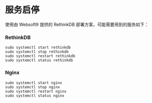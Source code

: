 # 服务启停

使用由 Websoft9 提供的 RethinkDB 部署方案，可能需要用到的服务如下：

### RethinkDB

```shell
sudo systemctl start rethinkdb
sudo systemctl stop rethinkdb
sudo systemctl restart rethinkdb
sudo systemctl status rethinkdb
```

### Nginx

```shell
sudo systemctl start nginx
sudo systemctl stop nginx
sudo systemctl restart nginx
sudo systemctl status nginx
```